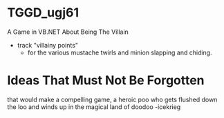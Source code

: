 # TGGD_ugj61
A Game in VB.NET About Being The Villain

- track "villainy points"
	- for the various mustache twirls and minion slapping and chiding.

# Ideas That Must Not Be Forgotten
that would make a compelling game, a heroic poo who gets flushed down the loo and winds up in the magical land of doodoo -icekrieg